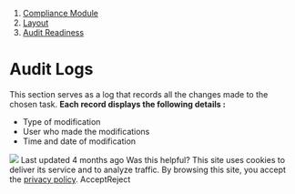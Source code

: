   1. [Compliance Module](https://docs.zeron.one/cyber-risk-posture-management-platform-cprm/compliance-module)
  2. [Layout](https://docs.zeron.one/cyber-risk-posture-management-platform-cprm/compliance-module/layout)
  3. [Audit Readiness](https://docs.zeron.one/cyber-risk-posture-management-platform-cprm/compliance-module/layout/audit-readiness)


# Audit Logs
This section serves as a log that records all the changes made to the chosen task. **Each record displays the following details :**
  * Type of modification
  * User who made the modifications
  * Time and date of modification


![](https://docs.zeron.one/~gitbook/image?url=https%3A%2F%2F2854935529-files.gitbook.io%2F%7E%2Ffiles%2Fv0%2Fb%2Fgitbook-x-prod.appspot.com%2Fo%2Fspaces%252FvyU3NMiz2Rw6Y9PJdkUQ%252Fuploads%252FvjxUYfZkZc6VZFn5oKg2%252FAudit-log.png%3Falt%3Dmedia%26token%3D2c1c30d5-f6bf-4efb-8530-c3f1df7200a2&width=768&dpr=4&quality=100&sign=31d167a8&sv=2)
Last updated 4 months ago
Was this helpful?
This site uses cookies to deliver its service and to analyze traffic. By browsing this site, you accept the [privacy policy](https://zeron.one/privacy-policy/).
AcceptReject
